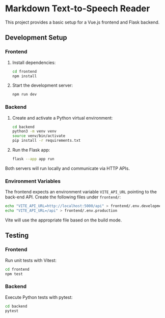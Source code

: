 # Markdown Text-to-Speech Reader

This project provides a basic setup for a Vue.js frontend and Flask backend.

## Development Setup

### Frontend

1. Install dependencies:
   ```bash
   cd frontend
   npm install
   ```
2. Start the development server:
   ```bash
   npm run dev
   ```

### Backend

1. Create and activate a Python virtual environment:
   ```bash
   cd backend
   python3 -m venv venv
   source venv/bin/activate
   pip install -r requirements.txt
   ```
2. Run the Flask app:
   ```bash
   flask --app app run
   ```

Both servers will run locally and communicate via HTTP APIs.

### Environment Variables

The frontend expects an environment variable `VITE_API_URL` pointing to the back-end API.
Create the following files under `frontend/`:

```bash
echo "VITE_API_URL=http://localhost:5000/api" > frontend/.env.development
echo "VITE_API_URL=/api" > frontend/.env.production
```

Vite will use the appropriate file based on the build mode.

## Testing

### Frontend

Run unit tests with Vitest:

```bash
cd frontend
npm test
```

### Backend

Execute Python tests with pytest:

```bash
cd backend
pytest
```
